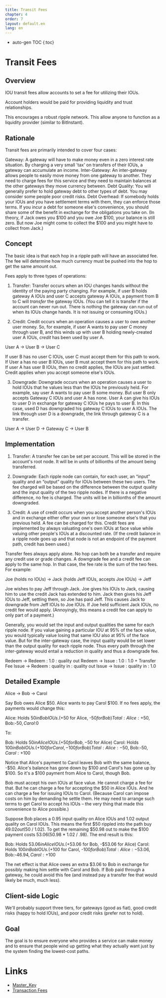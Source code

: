 ```yaml
---
title: Transit Fees
chapter: 4
order: 7
layout: default.en
lang: en
---
```


* auto-gen TOC
{:toc}

# Transit Fees

## Overview

IOU transit fees allow accounts to set a fee for utilizing their IOUs.

Account holders would be paid for providing liquidity and trust relationships.

This encourages a robust ripple network. This allow anyone to function as a liquidity provider (similar to BitInstant).

## Rationale

Transit fees are primarily intended to cover four cases:

Gateway: A gateway will have to make money even in a zero interest rate situation. By charging a very small 'tax' on transfers of their IOUs, a gateway can accumulate an income. Inter-Gateway: An inter-gateway allows people to easily move money from one gateway to another. They need to charge fees for this service and they need to maintain balances at the other gateways they move currency between. Debt Quality: You will generally prefer to hold gateway debt to other types of debt. You may consider some people poor credit risks. Debt Overhead: If somebody holds your IOUs and you have settlement terms with them, they can enforce those terms. If you incur a debt for someone else's convenience, you should share some of the benefit in exchange for the obligations you take on. (In theory, if Jack owes you $100 and you owe Joe $100, your balance is still zero. But now Joe might come to collect the $100 and you might have to collect from Jack.)

## Concept

The basic idea is that each hop in a ripple path will have an associated fee. The fee will determine how much currency must be pushed into the hop to get the same amount out.

Fees apply to three types of operations:

1) Transfer: Transfer occurs when an IOU changes hands without the identity of the paying party changing. For example, if user B holds gateway A IOUs and user C accepts gateway A IOUs, a payment from B to C will *transfer* the gateway IOUs. (You can tell it is transfer if the account can never run out. There is nothing the gateway can run out of when its IOUs change hands. It is not issuing or consuming IOUs.)

2) Credit: Credit occurs when an operation causes a user to owe another user money. So, for example, if user A wants to pay user C money through user B, and this winds up with user B holding newly-created user A IOUs, *credit* has been used by user A.

User A → User B → User C

If user B has no user C IOUs, user C must accept them for this path to work. If User a has no user B IOUs, user B must accept them for this path to work. If user A has user B IOUs, then no credit applies, the IOUs are just settled. Credit applies when you accept someone else's IOUs.

3) Downgrade: Downgrade occurs when an operation causes a user to hold IOUs that he values less than the IOUs he previously held. For example, say user A wants to pay user B some money. But user B only accepts Gateway C IOUs and user A has none. User A can give his IOUs to user D in exchange for gateway C IOUs he pays to user B. In this case, used D has downgraded his gateway C IOUs to user A IOUs. The link through user D is a downgrade, the link through gateway C is a transfer.

User A → User D → Gateway C → User B

## Implementation

1) Transfer: A transfer fee can be set per account. This will be stored in the account's root node. It will be in units of billionths of the amount being transferred.

2) Downgrade: Each ripple node can contain, for each user, an “input” quality and an “output” quality for IOUs between these two users. The fee charged will be based on the difference between the output quality and the input quality of the two ripple nodes. If there is a negative difference, no fee is charged. The units will be in billionths of the amount downgraded.

3) Credit: A use of credit occurs when you accept another person's IOUs and in exchange either offer your own or lose someone else's that you previous held. A fee can be charged for this. Credit fees are implemented by always valuating one's own IOUs at face value while valuing other people's IOUs at a discounted rate. (If the credit balance in a ripple node goes up and that node is not an endpoint of the payment path, credit has been used.)

Transfer fees always apply alone. No hop can both be a transfer and require any credit use or grade changes. A downgrade fee and a credit fee can apply to the same hop. In that case, the fee rate is the sum of the two fees. For example:

Joe (holds no IOUs) → Jack (holds Jeff IOUs, accepts Joe IOUs) → Jeff

Joe wishes to pay Jeff through Jack. Joe gives his IOUs to Jack, causing him to use the credit Jack has extended to him. Jack then gives his Jeff IOUs to Jeff, settling them, so Joe has paid Jeff. This causes Jack to downgrade from Jeff IOUs to Joe IOUs. If Joe held sufficient Jack IOUs, no credit fee would apply. (Annoyingly, this means a credit fee can apply to only part of a payment.)

Generally, you would set the input and output qualities the same for each ripple node. If you value gaining a particular IOU at 95% of the face value, you would typically value losing that same IOU also at 95% of the face value. But for the inter-gateway case, the input quality would be set lower than the output quality for each ripple node. Thus every path through the inter-gateway would entail a reduction in quality and thus a downgrade fee.

Redeem → Redeem : 1.0 : quality out Redeem → Issue : 1.0 : 1.0 + Transfer Fee Issue → Redeem : quality in : quality out Issue → Issue : quality in : 1.0

## Detailed Example

Alice → Bob → Carol

Say Bob owes Alice $50. Alice wants to pay Carol $100. If no fees apply, the payments would change this:

Alice: Holds $50 in Bob IOUs. (+$50 for Alice, -$50 for Bob) Total: Alice:+$50, Bob:-$50, Carol:$0

To:

Bob: Holds $50 in Alice IOUs. (+50 for Bob, -$50 for Alice) Carol: Holds $100 in Bob IOUs. (+100 for Carol, -100 for Bob) Total: Alice:-$50, Bob:-$50, Carol:+$100

Notice that Alice's payment to Carol leaves Bob with the same balance, -$50. Alice's balance has gone down by $100 and Carol's has gone up by $100. So it's a $100 payment from Alice to Carol, though Bob.

Bob must accept his own IOUs at face value. He cannot charge a fee for that. But he can charge a fee for accepting the $50 in Alice IOUs. And he can charge a fee for issuing IOUs to Carol. (Because Carol can impose costs on him by demanding he settle them. He may need to arrange such terms to get Carol to accept his IOUs – the very thing that made this convenience to Alice possible.)

Suppose Bob places a 0.95 input quality on Alice IOUs and 1.02 output quality on Carol IOUs. This means the first $50 rippled into the path buy $49.02 out ($50 / 1.02). To get the remaining $50.98 out to make the $100 payment costs $53.06 ($50.98 * 1.02 / .98). The end result is this:

Bob: Holds $53.06 in Alice IOUs. (+$53.06 for Bob, -$53.06 for Alice) Carol: Holds $100 in Bob IOUs. (+$100 for Carol, -$100 for Bob) Total: Alice:-$53.06, Bob:-$46.94, Carol:+$100

The net effect is that Alice owes an extra $3.06 to Bob in exchange for possibly making him settle with Carol and Bob. If Bob paid through a gateway, he could avoid this fee (and instead pay a transfer fee that would likely be much, much less).

## Client-side Logic

We'll probably support three tiers, for gateways (good as fiat), good credit risks (happy to hold IOUs), and poor credit risks (prefer not to hold).

## Goal

The goal is to ensure everyone who provides a service can make money and to ensure that people wind up getting what they actually want just by the system finding the lowest-cost paths.

# Links
 
  * [Master_Key](./master_key)
  * [Transaction Fees](../../introduction/transaction_fee)
